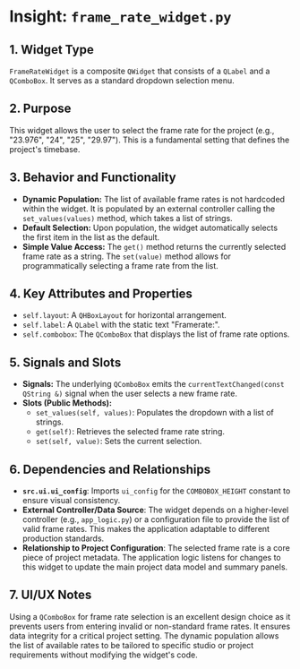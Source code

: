 # Insight: `frame_rate_widget.py`

## 1. Widget Type

`FrameRateWidget` is a composite `QWidget` that consists of a `QLabel` and a `QComboBox`. It serves as a standard dropdown selection menu.

## 2. Purpose

This widget allows the user to select the frame rate for the project (e.g., "23.976", "24", "25", "29.97"). This is a fundamental setting that defines the project's timebase.

## 3. Behavior and Functionality

- **Dynamic Population:** The list of available frame rates is not hardcoded within the widget. It is populated by an external controller calling the `set_values(values)` method, which takes a list of strings.
- **Default Selection:** Upon population, the widget automatically selects the first item in the list as the default.
- **Simple Value Access:** The `get()` method returns the currently selected frame rate as a string. The `set(value)` method allows for programmatically selecting a frame rate from the list.

## 4. Key Attributes and Properties

- `self.layout`: A `QHBoxLayout` for horizontal arrangement.
- `self.label`: A `QLabel` with the static text "Framerate:".
- `self.combobox`: The `QComboBox` that displays the list of frame rate options.

## 5. Signals and Slots

- **Signals:** The underlying `QComboBox` emits the `currentTextChanged(const QString &)` signal when the user selects a new frame rate.
- **Slots (Public Methods):**
  - `set_values(self, values)`: Populates the dropdown with a list of strings.
  - `get(self)`: Retrieves the selected frame rate string.
  - `set(self, value)`: Sets the current selection.

## 6. Dependencies and Relationships

- **`src.ui.ui_config`**: Imports `ui_config` for the `COMBOBOX_HEIGHT` constant to ensure visual consistency.
- **External Controller/Data Source**: The widget depends on a higher-level controller (e.g., `app_logic.py`) or a configuration file to provide the list of valid frame rates. This makes the application adaptable to different production standards.
- **Relationship to Project Configuration**: The selected frame rate is a core piece of project metadata. The application logic listens for changes to this widget to update the main project data model and summary panels.

## 7. UI/UX Notes

Using a `QComboBox` for frame rate selection is an excellent design choice as it prevents users from entering invalid or non-standard frame rates. It ensures data integrity for a critical project setting. The dynamic population allows the list of available rates to be tailored to specific studio or project requirements without modifying the widget's code.